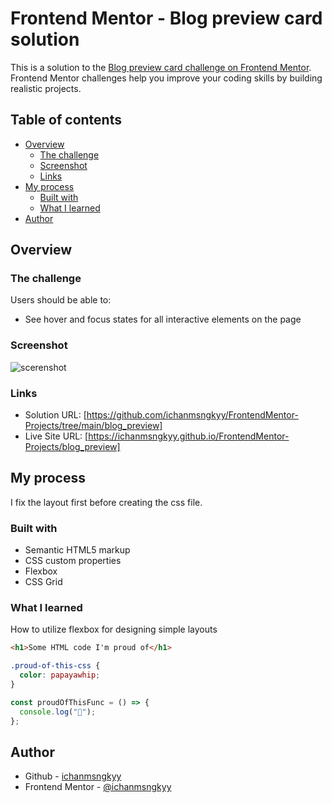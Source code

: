 # Frontend Mentor - Blog preview card solution

This is a solution to the [Blog preview card challenge on Frontend Mentor](https://www.frontendmentor.io/challenges/blog-preview-card-ckPaj01IcS). Frontend Mentor challenges help you improve your coding skills by building realistic projects.

## Table of contents

- [Overview](#overview)
  - [The challenge](#the-challenge)
  - [Screenshot](#screenshot)
  - [Links](#links)
- [My process](#my-process)
  - [Built with](#built-with)
  - [What I learned](#what-i-learned)
- [Author](#author)

## Overview

### The challenge

Users should be able to:

- See hover and focus states for all interactive elements on the page

### Screenshot

![scerenshot](image.png)

### Links

- Solution URL: [https://github.com/ichanmsngkyy/FrontendMentor-Projects/tree/main/blog_preview]
- Live Site URL: [https://ichanmsngkyy.github.io/FrontendMentor-Projects/blog_preview]

## My process

I fix the layout first before creating the css file.

### Built with

- Semantic HTML5 markup
- CSS custom properties
- Flexbox
- CSS Grid

### What I learned

How to utilize flexbox for designing simple layouts

```html
<h1>Some HTML code I'm proud of</h1>
```

```css
.proud-of-this-css {
  color: papayawhip;
}
```

```js
const proudOfThisFunc = () => {
  console.log("🎉");
};
```

## Author

- Github - [ichanmsngkyy](https://github.com/ichanmsngkyy)
- Frontend Mentor - [@ichanmsngkyy](https://www.frontendmentor.io/profile/ichanmsngkyy)

